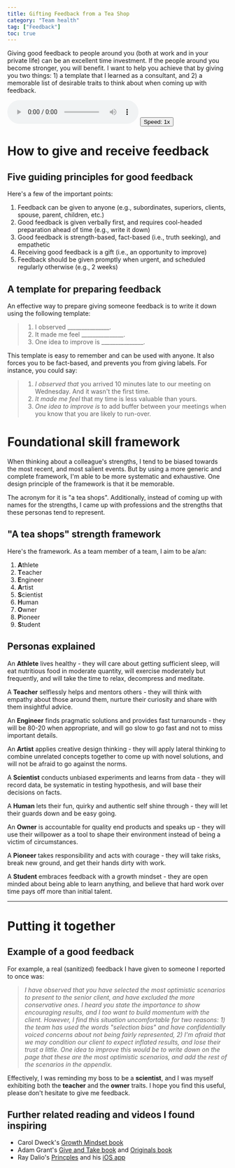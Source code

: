 ```yaml
---
title: Gifting Feedback from a Tea Shop
category: "Team health"
tag: ["Feedback"]
toc: true
---
```


Giving good feedback to people around you (both at work and in your private life) can be an excellent time investment. If the people around you become stronger, you will benefit. I want to help you achieve that by giving you two things: 1) a template that I learned as a consultant, and 2) a memorable list of desirable traits to think about when coming up with feedback.

<span><audio id="myAudio" controls>
    <source src="/assets/audio/gifting-feedback.ogg" type="audio/ogg">
    <source src="/assets/audio/gifting-feedback.mp3" type="audio/mpeg">
  </audio>
  <button class="btn btn--small" id="video-player-playback-rate-control" style="border-color=none !important;border-collapse: separate !important;">Speed: <span id="current-rate">1</span>x</button></span>

# How to give and receive feedback 

## Five guiding principles for good feedback

Here's a few of the important points:

1. Feedback can be given to anyone (e.g., subordinates, superiors, clients, spouse, parent, children, etc.)
2. Good feedback is given verbally first, and requires cool-headed preparation ahead of time (e.g., write it down)
3. Good feedback is strength-based, fact-based (i.e., truth seeking), and empathetic
4. Receiving good feedback is a gift (i.e., an opportunity to improve)
5. Feedback should be given promptly when urgent, and scheduled regularly otherwise (e.g., 2 weeks)

## A template for preparing feedback

An effective way to prepare giving someone feedback is to write it down using the following template:

> 1. I observed _______________.
> 2. It made me feel _______________.
> 3. One idea to improve is _______________.

This template is easy to remember and can be used with anyone. It also forces you to be fact-based, and prevents you from giving labels. For instance, you could say:

> 1. *I observed that* you arrived 10 minutes late to our meeting on Wednesday. And it wasn't the first time.
> 2. *It made me feel* that my time is less valuable than yours.
> 3. *One idea to improve is* to add buffer between your meetings when you know that you are likely to run-over.

# Foundational skill framework

When thinking about a colleague's strengths, I tend to be biased towards the most recent, and most salient events. But by using a more generic and complete framework, I'm able to be more systematic and exhaustive. One design principle of the framework is that it be memorable. 

The acronym for it is "a tea shops". Additionally, instead of coming up with names for the strengths, I came up with professions and the strengths that these personas tend to represent.

## "A tea shops" strength framework

Here's the framework. As a team member of a team, I aim to be a/an:

1. **A**thlete
2. **T**eacher
3. **E**ngineer
4. **A**rtist
5. **S**cientist
6. **H**uman
7. **O**wner
8. **P**ioneer
9. **S**tudent

## Personas explained

An **Athlete** lives healthy - they will care about getting sufficient sleep, will eat nutritious food in moderate quantity, will exercise moderately but frequently, and will take the time to relax, decompress and meditate. 

A **Teacher** selflessly helps and mentors others - they will think with empathy about those around them, nurture their curiosity and share with them insightful advice.

An **Engineer** finds pragmatic solutions and provides fast turnarounds - they will be 80-20 when appropriate, and will go slow to go fast and not to miss important details.

An **Artist** applies creative design thinking - they will apply lateral thinking to combine unrelated concepts together to come up with novel solutions, and will not be afraid to go against the norms.

A **Scientist** conducts unbiased experiments and learns from data - they will record data, be systematic in testing hypothesis, and will base their decisions on facts.

A **Human** lets their fun, quirky and authentic self shine through - they will let their guards down and be easy going.

An **Owner** is accountable for quality end products and speaks up - they will use their willpower as a tool to shape their environment instead of being a victim of circumstances.

A **Pioneer** takes responsibility and acts with courage - they will take risks, break new ground, and get their hands dirty with work.

A **Student** embraces feedback with a growth mindset - they are open minded about being able to learn anything, and believe that hard work over time pays off more than initial talent.

------------

# Putting it together

## Example of a good feedback

For example, a real (sanitized) feedback I have given to someone I reported to once was:

> *I have observed that you have selected the most optimistic scenarios to present to the senior client, and have excluded the more conservative ones. I heard you state the importance to show encouraging results, and I too want to build momentum with the client. However, I find this situation uncomfortable for two reasons: 1) the team has used the words "selection bias" and have confidentially voiced concerns about not being fairly represented, 2) I'm afraid that we may condition our client to expect inflated results, and lose their trust a little. One idea to improve this would be to write down on the page that these are the most optimistic scenarios, and add the rest of the scenarios in the appendix.*

Effectively, I was reminding my boss to be a **scientist**, and I was myself exhibiting both the **teacher** and the **owner** traits. I hope you find this useful, please don't hesitate to give me feedback. 

## Further related reading and videos I found inspiring

+ Carol Dweck's [Growth Mindset book](https://amzn.to/2XiNqBB)
+ Adam Grant's [Give and Take book](https://amzn.to/2IN1Xwg) and [Originals book](https://amzn.to/2Knp7wq)
+ Ray Dalio's [Princples](https://amzn.to/2XhS17a) and his [iOS app](https://www.principles.com/principles-in-action/)
